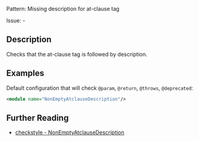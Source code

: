 Pattern: Missing description for at-clause tag

Issue: -

## Description

Checks that the at-clause tag is followed by description. 

## Examples

Default configuration that will check `@param`, `@return`, `@throws`, `@deprecated`: 


```xml
<module name="NonEmptyAtclauseDescription"/>
```

## Further Reading

* [checkstyle - NonEmptyAtclauseDescription](https://checkstyle.sourceforge.io/checks/javadoc/nonemptyatclausedescription.html#NonEmptyAtclauseDescription)
